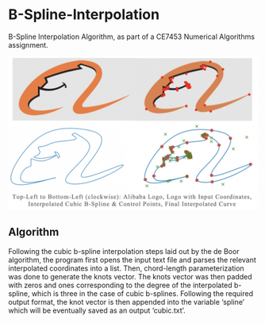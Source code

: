 # B-Spline-Interpolation
B-Spline Interpolation Algorithm, as part of a CE7453 Numerical Algorithms assignment.

![alibaba-logo-interpolation](https://github.com/billptw/B-Spline-Interpolation/blob/master/example.png)

## Algorithm
Following the cubic b-spline interpolation steps laid out by the de Boor algorithm, the program first opens the input text file and parses the relevant interpolated coordinates into a list. Then, chord-length parameterization was done to generate the knots vector. The knots vector was then padded with zeros and ones corresponding to the degree of the interpolated b-spline, which is three in the case of cubic b-splines. Following the required output format, the knot vector is then appended into the variable ‘spline’ which will be eventually saved as an output ‘cubic.txt’.
